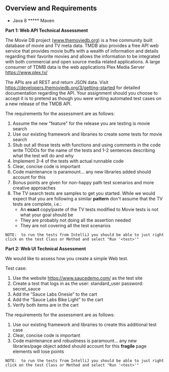 

## Overview and Requirements
* Java 8
***** Maven

  
  
**Part 1:  Web API Technical Assessment**

The Movie DB project (www.themoviedb.org) is a free community built database of movie and TV meta data.  TMDB also provides a free API web service that provides movie buffs with a wealth of information and details regarding their favorite movies and allows the information to be integrated with both commercial and open source media related applications.  A large consumer of TDMB data is the web applications Plex Media Server https://www.plex.tv/

The APIs are all REST and return JSON data.  Visit https://developers.themoviedb.org/3/getting-started for detailed documentation regarding the API.  Your assignment should you choose to accept it is to pretend as though you were writing automated test cases on a new release of the TMDB API.

The requirements for the assessment are as follows:
1. Assume the new "feature" for the release you are testing is movie search
2. Use our existing framework and libraries to create some tests for movie search
3. Stub out all those tests with functions and using comments in the code write TODOs for the name of the tests and 1-2 sentences describing what the test will do and why
4. Implement 3-4 of the tests with actual runnable code
5. Clear, concise code is important
6. Code maintenance is paramount... any new libraries added should account for this
7. Bonus points are given for non-happy path test scenarios and more creative approaches
8. The TV search tests are samples to get you started.  While we would expect that you are following a similar **pattern** don't assume that the TV tests are complete, i.e.:
     - An **exact** copy/paste of the TV tests modified to Movie tests is not what your goal should be
     - They are probably not doing all the assertion needed
     - They are not covering all the test scenarios
     
`NOTE:  to run the tests from IntelliJ you should be able to just right click on the test Class or Method and select "Run '<test>'"`
     
     
**Part 2:  Web UI Technical Assessment**

We would like to assess how you create a simple Web test. 

Test case:
1.	Use the website https://www.saucedemo.com/ as the test site
2.	Create a test that logs in as the user: standard_user  password: secret_sauce
3.	Add the “Sauce Labs Onesie” to the cart
4.	Add the “Sauce Labs Bike Light” to the cart
5.	Verify both items are in the cart

The requirements for the assessment are as follows:
1. Use our existing framework and libraries to create this additional test case
2. Clear, concise code is important
3. Code maintenance and robustness is paramount... any new libraries/page object added should account for this **fragile** page elements will lose points


`NOTE:  to run the tests from IntelliJ you should be able to just right click on the test Class or Method and select "Run '<test>'"`

